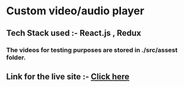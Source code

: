 # Custom video/audio player

## Tech Stack used :- React.js , Redux

### The videos for testing purposes are stored in ./src/assest folder.

## Link for the live site :- [Click here](https://media-player-ten-gamma.vercel.app/) 
